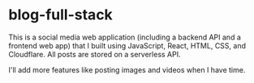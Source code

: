 # blog-full-stack
This is a social media web application (including a backend API and a frontend web app) that I built using JavaScript, React, HTML, CSS, and Cloudflare. 
All posts are stored on a serverless API.

I'll add more features like posting images and videos when I have time.

